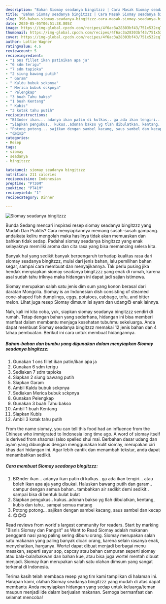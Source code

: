 ```yaml
---
description: "Bahan Siomay seadanya bingitzzz | Cara Masak Siomay seadanya bingitzzz Yang Lezat"
title: "Bahan Siomay seadanya bingitzzz | Cara Masak Siomay seadanya bingitzzz Yang Lezat"
slug: 396-bahan-siomay-seadanya-bingitzzz-cara-masak-siomay-seadanya-bingitzzz-yang-lezat
date: 2020-05-05T06:51:38.805Z
image: https://img-global.cpcdn.com/recipes/4f6ac3a28303bf43/751x532cq70/siomay-seadanya-bingitzzz-foto-resep-utama.jpg
thumbnail: https://img-global.cpcdn.com/recipes/4f6ac3a28303bf43/751x532cq70/siomay-seadanya-bingitzzz-foto-resep-utama.jpg
cover: https://img-global.cpcdn.com/recipes/4f6ac3a28303bf43/751x532cq70/siomay-seadanya-bingitzzz-foto-resep-utama.jpg
author: Lottie Wagner
ratingvalue: 4.6
reviewcount: 5
recipeingredient:
- "1 ons fillet ikan patinikan apa ja"
- "6 sdm terigu"
- "7 sdm tapioka"
- "2 siung bawang putih"
- " Garam"
- " Kaldu bubuk sckpnya"
- " Merica bubuk sckpnya"
- " Pelengkap"
- "3 buah Tahu bakso"
- "1 buah Kentang"
- " Kubis"
- "3 kotak tahu putih"
recipeinstructions:
- "Bl3nder ikan... adanya ikan patin di kulkas.. ga ada ikan tengiri... atau boleh ikan apa aja yang disukai. Haluskan bawang putih dan garam.. campur dengan semua bahan.. tambahkan air sedikit demi sedikit.. sampai bisa di bentuk bulat bulat"
- "Siapkan pengukus.. kukus..adonan bakso yg tlah dibulatkan, kentang, kubis dan tahu.. sampai semua matang"
- "Potong potong... sajikan dengan sambel kacang, saus sambel dan kecap"
- "😋😋😋"
categories:
- Resep
tags:
- siomay
- seadanya
- bingitzzz

katakunci: siomay seadanya bingitzzz 
nutrition: 211 calories
recipecuisine: Indonesian
preptime: "PT30M"
cooktime: "PT41M"
recipeyield: "1"
recipecategory: Dinner

---
```



![Siomay seadanya bingitzzz](https://img-global.cpcdn.com/recipes/4f6ac3a28303bf43/751x532cq70/siomay-seadanya-bingitzzz-foto-resep-utama.jpg)

Bunda Sedang mencari inspirasi resep siomay seadanya bingitzzz yang Mudah Dan Praktis? Cara menyiapkannya memang susah-susah gampang. andaikata keliru mengolah maka hasilnya tidak akan memuaskan dan bahkan tidak sedap. Padahal siomay seadanya bingitzzz yang enak selayaknya memiliki aroma dan cita rasa yang bisa memancing selera kita.

Banyak hal yang sedikit banyak berpengaruh terhadap kualitas rasa dari siomay seadanya bingitzzz, mulai dari jenis bahan, lalu pemilihan bahan segar, sampai cara membuat dan menyajikannya. Tak perlu pusing jika hendak menyiapkan siomay seadanya bingitzzz yang enak di rumah, karena asal sudah tahu triknya maka hidangan ini dapat jadi sajian istimewa.

Siomay merupakan salah satu jenis dim sum yang konon berasal dari daratan Mongolia. Siomay is an Indonesian dish consisting of steamed cone-shaped fish dumplings, eggs, potatoes, cabbage, tofu, and bitter melon. Lihat juga resep Siomay dimsum isi ayam dan udang😋 enak lainnya.


Nah, kali ini kita coba, yuk, siapkan siomay seadanya bingitzzz sendiri di rumah. Tetap dengan bahan yang sederhana, hidangan ini bisa memberi manfaat dalam membantu menjaga kesehatan tubuhmu sekeluarga. Anda dapat membuat Siomay seadanya bingitzzz memakai 12 jenis bahan dan 4 tahap pembuatan. Berikut ini cara untuk membuat hidangannya.

<!--inarticleads1-->

##### Bahan-bahan dan bumbu yang digunakan dalam menyiapkan Siomay seadanya bingitzzz:

1. Gunakan 1 ons fillet ikan patin/ikan apa ja
1. Gunakan 6 sdm terigu
1. Sediakan 7 sdm tapioka
1. Siapkan 2 siung bawang putih
1. Siapkan  Garam
1. Ambil  Kaldu bubuk sckpnya
1. Sediakan  Merica bubuk sckpnya
1. Gunakan  Pelengkap
1. Gunakan 3 buah Tahu bakso
1. Ambil 1 buah Kentang
1. Siapkan  Kubis
1. Ambil 3 kotak tahu putih


From the name siomay, you can tell this food had an influence from the Chinese who immigrated to Indonesia long time ago. A word of siomay itself is derived from shaomai (also spelled shui mai. Berbahan dasar udang dan ayam yang dibungkus dengan menggunakan kulit siomay, merupakan ciri khas dari hidangan ini. Agar lebih cantik dan menambah tekstur, anda dapat menambahkan sedikit. 

<!--inarticleads2-->

##### Cara membuat Siomay seadanya bingitzzz:

1. Bl3nder ikan... adanya ikan patin di kulkas.. ga ada ikan tengiri... atau boleh ikan apa aja yang disukai. Haluskan bawang putih dan garam.. campur dengan semua bahan.. tambahkan air sedikit demi sedikit.. sampai bisa di bentuk bulat bulat
1. Siapkan pengukus.. kukus..adonan bakso yg tlah dibulatkan, kentang, kubis dan tahu.. sampai semua matang
1. Potong potong... sajikan dengan sambel kacang, saus sambel dan kecap
1. 😋😋😋


Read reviews from world&#39;s largest community for readers. Start by marking &#34;Bisnis Siomay dan Pangsit&#34; as Want to Read Siomay adalah makanan pengganti nasi yang paling sering diburu orang. Siomay merupakan salah satu makanan yang paling banyak dicari orang, karena selain rasanya enak, menyehatkan, harganya. Wortel dapat dibuat menjadi berbagai menu masakan, seperti sayur sop, capcay atau bahan campuran seperti siomay atau bala-bala/bakwan dan bahan kue, atau bisa juga wortel mentah dibuat menjadi. Siomay ikan merupakan salah satu olahan dimsum yang sangat terkenal di Indonesia. 

Terima kasih telah membaca resep yang tim kami tampilkan di halaman ini. Harapan kami, olahan Siomay seadanya bingitzzz yang mudah di atas dapat membantu Anda menyiapkan hidangan yang sedap untuk keluarga/teman maupun menjadi ide dalam berjualan makanan. Semoga bermanfaat dan selamat mencoba!
